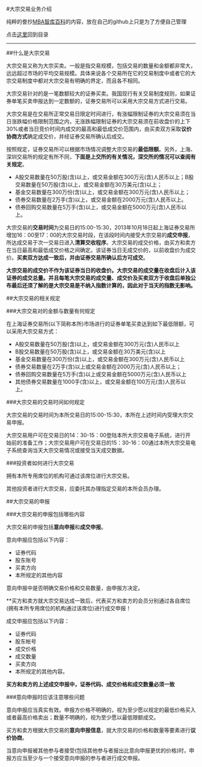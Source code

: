 #大宗交易业务介绍

纯粹的誊抄[MBA智库百科](http://wiki.mbalib.com/wiki/%E5%A4%A7%E5%AE%97%E4%BA%A4%E6%98%93)的内容，放在自己的github上只是为了方便自己管理

点击[这里](http://www.xumenger.com/finance-knowledge-20160203/)回到目录

---

##什么是大宗交易

大宗交易又称为大宗买卖。一般是指交易规模，包括交易的数量和金额都非常大，远远超过市场的平均交易规模。具体来说各个交易所在它的交易制度中或者它的大宗交易制度中都对大宗交易有明确的界定，而且各不相同。

大宗交易针对的是一笔数额较大的证券买卖。我国现行有关交易制度规则，如果证券单笔买卖申报达到一定数额的，证券交易所可以采用大宗交易方式进行交易。 

大宗交易是在交易所正常交易日限定时间进行，有涨幅限制证券的大宗交易须在当日涨跌幅价格限制范围之内，无涨跌幅限制证券的大宗交易须在前收盘价的上下30%或者当日竞价时间内成交的最高和最低成交价范围内，由买卖双方采取**议价协商方式**确定成交价，并经证券交易所确认后成交。

按照规定，证券交易所可以根据市场情况调整大宗交易的**最低限额**。另外，上海、深圳交易所的规定有所不同，**下面是上交所的有关情况，深交所的情况可以查阅有关规定**。

* A股交易数量在50万股(含)以上，或交易金额在300万元(含)人民币以上；B股交易数量在50万股(含)以上，或交易金额在30万美元(含)以上； 
* 基金交易数量在300万份(含)以上，或交易金额在300万元(含)人民币以上； 
* 债券交易数量在2万手(含)以上，或交易金额在2000万元(含)人民币以上。 
* 债券回购交易数量在5万手(含)以上，或交易金额在5000万元(含)人民币以上。 

大宗交易的**交易时间**为交易日的15:00-15:30，2013年10月18日起上海证券交易所增加16：00至17：00的大宗交易时段，在该段时间内接受大宗交易的**成交申报**，所达成交易于次一交易日进入**清算交收程序**。大宗交易的成交价格，由买方和卖方在当日最高和最低成交价格之间确定。该证券当日无成交价的，以前收盘价为成交价。**买卖双方达成一致后，并由证券交易所确认后方可成交**。 

**大宗交易的成交价不作为该证券当日的收盘价。大宗交易的成交量在收盘后计入该证券的成交总量。并且每笔大宗交易的成交量、成交价及买卖双方于收盘后单独公布最后还须了解的是大宗交易是不纳入指数计算的，因此对于当天的指数无影响。**

##大宗交易的相关规定

###大宗交易对的金额与数量有何规定

在上海证券交易所(以下简称本所)市场进行的证券单笔买卖达到如下最低限额，可以采用大宗交易方式： 

* A股交易数量在50万股(含)以上，或交易金额在300万元(含)人民币以上
* B股交易数量在50万股(含)以上，或交易金额在30万美元(含)以上
* 基金交易数量在300万份(含)以上，或交易金额在300万元(含)人民币以上
* 债券交易数量在2万手(含)以上或交易金额在2000万元(含)人民币以上；
* 债券回购交易数量在5万手(含)以上或交易金额在5000万元(含)人民币以上
* 其他债券交易数量在1000手(含)以上，或交易金额在100万元(含)人民币以上。 

###大宗交易的交易时间如何规定

大宗交易的交易时间为本所交易日的15:00-15:30，本所在上述时间内受理大宗交易申报。

大宗交易用户可在交易日的14：30-15：00登陆本所大宗交易电子系统，进行开始前的准备工作；大宗交易用户可在交易日的15：30-16：00通过本所大宗交易电子系统查询当天大宗交易情况或接受当天成交数据。 

###投资者如何进行大宗交易

拥有本所专用席位的机构可通过该席位进行大宗交易。

其他投资者进行大宗交易，应委托其办理指定交易的本所会员办理。 

##大宗交易的申报

###大宗交易的申报包括哪些内容 

大宗交易的申报包括**意向申报**和**成交申报**。 

意向申报应包括以下内容：

* 证券代码
* 股东账号
* 买卖方向
* 本所规定的其他内容

意向申报中是否明确交易价格和交易数量，由申报方决定。

**买方和卖方就大宗交易达成一致后，代表买方和卖方的会员分别通过各自席位(拥有本所专用席位的机构通过该席位)进行成交申报！

成交申报应包括以下内容：

* 证券代码
* 股东帐号
* 成交价格
* 成交数量
* 买卖方向
* 本所规定的其他内容。 

**买方和卖方的上述成交申报中，证券代码、成交价格和成交数量必须一致**

###意向申报时应该注意哪些问题

意向申报应当真实有效。申报方价格不明确的，视为至少愿以规定的最低价格买入或者最高价格卖出；数量不明确的，视为至少愿以最低限额成交。 

买方和卖方根据大宗交易的**意向申报信息**，就大宗交易的价格和数量等要素进行**议价协商**。

当意向申报被其他参与者接受(包括其他参与者报出比意向申报更优的价格)时，申报方应当至少与一个接受意向申报的参与者进行成交申报。
